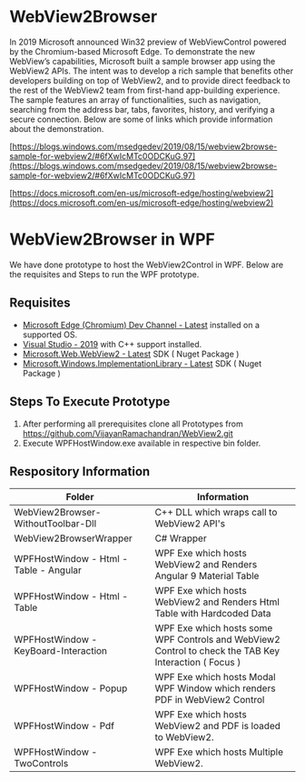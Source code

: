 
#  WebView2Browser

In 2019 Microsoft announced Win32 preview of WebViewControl powered by the Chromium-based Microsoft Edge. To demonstrate the new WebView’s capabilities, Microsoft built a sample browser app using the WebView2 APIs. The intent was to develop a rich sample that benefits other developers building on top of WebView2, and to provide direct feedback to the rest of the WebView2 team from first-hand app-building experience. The sample features an array of functionalities, such as navigation, searching from the address bar, tabs, favorites, history, and verifying a secure connection. Below are some of links which provide information about the demonstration.

[https://blogs.windows.com/msedgedev/2019/08/15/webview2browse-sample-for-webview2/#6fXwIcMTc0ODCKuG.97](https://blogs.windows.com/msedgedev/2019/08/15/webview2browse-sample-for-webview2/#6fXwIcMTc0ODCKuG.97)

[https://docs.microsoft.com/en-us/microsoft-edge/hosting/webview2](https://docs.microsoft.com/en-us/microsoft-edge/hosting/webview2)

#  WebView2Browser in WPF

We have done prototype to host the WebView2Control in WPF. Below are the requisites and Steps to run the WPF prototype.

##  Requisites

-   [Microsoft Edge (Chromium) Dev Channel - Latest](https://www.microsoftedgeinsider.com/en-us/download/)  installed on a supported OS.
-   [Visual Studio - 2019](https://visualstudio.microsoft.com/vs/)  with C++ support installed.
-   [Microsoft.Web.WebView2 - Latest](https://www.nuget.org/packages/Microsoft.Web.WebView2) SDK ( Nuget Package )
-   [Microsoft.Windows.ImplementationLibrary - Latest](https://www.nuget.org/packages/Microsoft.Windows.ImplementationLibrary) SDK ( Nuget Package )

##  Steps To Execute Prototype

1. After performing all prerequisites clone all Prototypes from https://github.com/VijayanRamachandran/WebView2.git
2. Execute WPFHostWindow.exe available in respective bin folder.

##  Respository Information

| Folder| Information |
|--|--|
| WebView2Browser-WithoutToolbar-Dll|  C++ DLL which wraps call to WebView2 API's |	
| WebView2BrowserWrapper |  C# Wrapper |	
| WPFHostWindow - Html - Table - Angular | WPF Exe which hosts WebView2 and Renders Angular 9 Material Table |
| WPFHostWindow - Html - Table | WPF Exe which hosts WebView2 and Renders Html Table with Hardcoded Data |
| WPFHostWindow - KeyBoard-Interaction | WPF Exe which hosts some WPF Controls and WebView2 Control to check the TAB Key Interaction ( Focus ) |
| WPFHostWindow - Popup | WPF Exe which hosts Modal WPF Window which renders PDF in WebView2 Control |
| WPFHostWindow - Pdf | WPF Exe which hosts WebView2 and PDF is loaded to WebView2. |
| WPFHostWindow - TwoControls | WPF Exe which hosts Multiple WebView2. |
